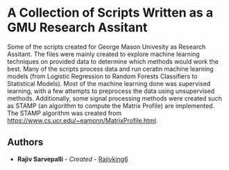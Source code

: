 # A Collection of Scripts Written as a GMU Research Assitant
Some of the scripts created for George Mason Univesity as Research Assitant. The files were mainly created to explore machine learning techniques on provided data to determine which methods would work the best. Many of the scripts process data and run ceratin machine learning models (from Logistic Regression to Random Forests Classifiers to Statistical Models). Most of the machine learning done was supervised learning, with a few attempts to preprocess the data using unsupervised methods. Additionally, some signal processing methods were created such as STAMP (an algorithm to compute the Matrix Profile) are implemented. The STAMP algorithm was created from https://www.cs.ucr.edu/~eamonn/MatrixProfile.html. 
## Authors

* **Rajiv Sarvepalli** - *Created* - [Rajivking6](https://github.com/rajivking6)
